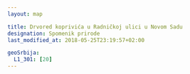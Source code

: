 ```yaml
---
layout: map

title: Drvored koprivića u Radničkoj ulici u Novom Sadu
designation: Spomenik prirode
last_modified_at: 2018-05-25T23:19:57+02:00

geoSrbija:
  L1_301: [20]
---
```

